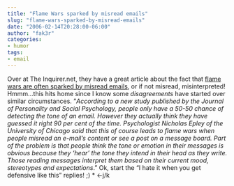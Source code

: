 ```yaml
---
title: "Flame Wars sparked by misread emails"
slug: "flame-wars-sparked-by-misread-emails"
date: "2006-02-14T20:28:00-06:00"
author: "fak3r"
categories:
- humor
tags:
- email
---
```


Over at The Inquirer.net, they have a great article about the fact that [flame wars are often sparked by misread emails](http://www.theinquirer.net/?article=29678), or if not misread, misinterpreted!  Hmmm…this hits home since I know some _disagreements_ have started over similar circumstances.  ”_According to a new study published by the Journal of Personality and Social Psychology, people only have a 50-50 chance of detecting the tone of an email. However they actually think they have guessed it right 90 per cent of the time. Psychologist Nicholas Epley of the University of Chicago said that this of course leads to flame wars when people misread an e-mail’s content or see a post on a message board. Part of the problem is that people think the tone or emotion in their messages is obvious because they ‘hear’ the tone they intend in their head as they write. Those reading messages interpret them based on their current mood, stereotypes and expectations_.”  Ok, start the “I hate it when you get defensive like this” replies! ;) * <-j/k
